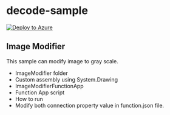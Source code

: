# decode-sample

[![Deploy to Azure](http://azuredeploy.net/deploybutton.png)](https://azuredeploy.net/)

## Image Modifier

This sample can modify image to gray scale.

* ImageModifier folder
 * Custom assembly using System.Drawing
* ImageModifierFunctionApp
 * Function App script
* How to run
 * Modify both connection property value in function.json file.
